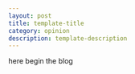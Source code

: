 ```yaml
---
layout: post
title: template-title
category: opinion
description: template-description
---
```

here begin the blog

